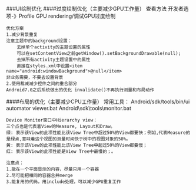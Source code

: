 ###UI绘制优化
####过度绘制优化（主要减少GPU工作量）
	查看方法
	开发者选项-》Profile GPU rendering/调试GPU过度绘制

	优化方案
	1.减少背景重复
	注意主题中的background设置：
		去掉单个activity的主题设置的属性
		可以在setContentView之前getWindow().setBackgroundDrawable(null);
		去掉所有activity主题设置中的属性
		直接在styles.xml中设置<item name="android:windowBackground">@null</item>
	非业务需要，不要去设置背景
	2.使用裁减减少控件之间的重合部分
	Android7.0之后系统做出的优化 invalidate()不再执行测量和布局动作


####布局的优化（主要减少CPU工作量）
	常用工具：
	Android/sdk/tools/bin/ui    automator   viewer.bat
	Android\sdk\tools\monitor.bat

	Device Monitor窗口中Hierarchy view：
	三个点也是代表着View的Measure, Layout和Draw。
	绿: 表示该View的此项性能比该View Tree中超过50%的View都要快；例如,代表Measure的是绿点,意味着这个视图的测量时间快于树中的视图对象的50%。
	黄: 表示该View的此项性能比该View Tree中超过50%的View都要慢； 
	红: 表示该View的此项性能是View Tree中最慢的；。

	注意点：
	1.能在一个平面显示的内容，尽量只用一个容器
	2.尽可能把相同的容器合并merge
	3.能复用的代码，用include处理，可以减少GPU重复工作
